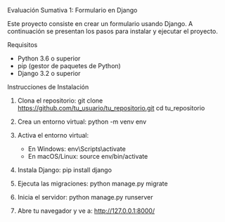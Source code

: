 Evaluación Sumativa 1: Formulario en Django

Este proyecto consiste en crear un formulario usando Django. A continuación se presentan los pasos para instalar y ejecutar el proyecto.

Requisitos

- Python 3.6 o superior
- pip (gestor de paquetes de Python)
- Django 3.2 o superior

Instrucciones de Instalación

1. Clona el repositorio:
   git clone https://github.com/tu_usuario/tu_repositorio.git
   cd tu_repositorio

2. Crea un entorno virtual:
   python -m venv env

3. Activa el entorno virtual:
   - En Windows: env\Scripts\activate
   - En macOS/Linux: source env/bin/activate

4. Instala Django:
   pip install django

5. Ejecuta las migraciones:
   python manage.py migrate

6. Inicia el servidor:
   python manage.py runserver

7. Abre tu navegador y ve a:
   http://127.0.0.1:8000/
